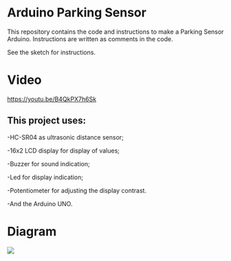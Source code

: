 # Arduino Parking Sensor

This repository contains the code and instructions to make a Parking Sensor Arduino. 
Instructions are written as comments in the code.

See the sketch for instructions.

# Video
https://youtu.be/B4QkPX7h6Sk

## This project uses:
-HC-SR04 as ultrasonic distance sensor;

-16x2 LCD display for display of values;

-Buzzer for sound indication;

-Led for display indication;

-Potentiometer for adjusting the display contrast.

-And the Arduino UNO.

# Diagram

<img src="https://i.imgur.com/iZYT0Cy.png"/>
